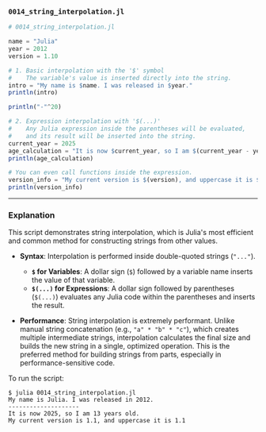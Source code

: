### `0014_string_interpolation.jl`

```julia
# 0014_string_interpolation.jl

name = "Julia"
year = 2012
version = 1.10

# 1. Basic interpolation with the '$' symbol
#    The variable's value is inserted directly into the string.
intro = "My name is $name. I was released in $year."
println(intro)

println("-"^20)

# 2. Expression interpolation with '$(...)'
#    Any Julia expression inside the parentheses will be evaluated,
#    and its result will be inserted into the string.
current_year = 2025
age_calculation = "It is now $current_year, so I am $(current_year - year) years old."
println(age_calculation)

# You can even call functions inside the expression.
version_info = "My current version is $(version), and uppercase it is $(uppercase(string(version)))"
println(version_info)
```

-----

### Explanation

This script demonstrates string interpolation, which is Julia's most efficient and common method for constructing strings from other values.

  * **Syntax**: Interpolation is performed inside double-quoted strings (`"..."`).

      * **`$` for Variables**: A dollar sign (`$`) followed by a variable name inserts the value of that variable.
      * **`$(...)` for Expressions**: A dollar sign followed by parentheses (`$(...)`) evaluates any Julia code within the parentheses and inserts the result.

  * **Performance**: String interpolation is extremely performant. Unlike manual string concatenation (e.g., `"a" * "b" * "c"`), which creates multiple intermediate strings, interpolation calculates the final size and builds the new string in a single, optimized operation. This is the preferred method for building strings from parts, especially in performance-sensitive code.

To run the script:

```shell
$ julia 0014_string_interpolation.jl
My name is Julia. I was released in 2012.
--------------------
It is now 2025, so I am 13 years old.
My current version is 1.1, and uppercase it is 1.1
```